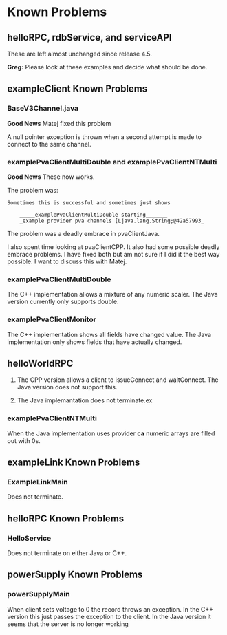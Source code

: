 # Known Problems

## helloRPC, rdbService, and serviceAPI

These are left almost unchanged since release 4.5.

**Greg:** Please look at these examples and decide what should be done.


## exampleClient Known Problems

### BaseV3Channel.java

**Good News** Matej fixed this problem

A null pointer exception is thrown when a second attempt is made to connect to the same channel.


### examplePvaClientMultiDouble and examplePvaClientNTMulti

**Good News** These now works.

The problem was:

    Sometimes this is successful and sometimes just shows

        _____examplePvaClientMultiDouble starting_______
        _example provider pva channels [Ljava.lang.String;@42a57993_

The problem was a deadly embrace in pvaClientJava.

I also spent time looking at pvaClientCPP.
It also had some possible deadly embrace problems.
I have fixed both but am not sure if I did it the best way possible.
I want to discuss this with Matej.


### examplePvaClientMultiDouble

The C++ implementation allows a mixture of any numeric scaler.
The Java version currently only supports double.

### examplePvaClientMonitor

The C++ implementation shows all fields have changed value.
The Java implementation only shows fields that have actually changed.

## helloWorldRPC

1) The CPP version allows a client to issueConnect and waitConnect.
The Java version does not support this.

2) The Java implemantation does not terminate.ex


### examplePvaClientNTMulti

When the Java implementation uses provider **ca** numeric arrays are filled out with 0s.

## exampleLink Known Problems

### ExampleLinkMain

Does not terminate.

## helloRPC Known Problems

### HelloService

Does not terminate on either Java or C++.



## powerSupply Known Problems

### powerSupplyMain

When client sets voltage to 0 the record throws an exception.
In the C++ version this just passes the exception to the client.
In the Java version it seems that the server is no longer working




